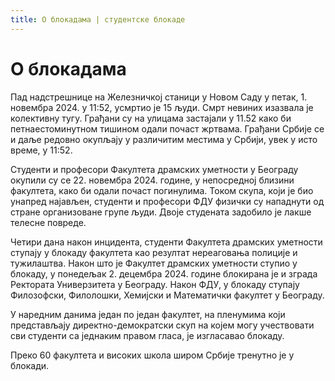 ```yaml
---
title: О блокадама | студентске блокаде
---
```

# О блокадама

Пад надстрешнице на Железничкој станици у Новом Саду у петак, 1. новембра 2024. у 11:52, усмртио је 15 људи. Смрт невиних изазвала је колективну тугу. Грађани су на улицама застајали у 11.52 како би петнаестоминутном тишином одали почаст жртвама. Грађани Србије се и даље редовно окупљају у различитим местима у Србији, увек у исто време, у 11:52.

Студенти и професори Факултета драмских уметности у Београду окупили су се 22. новембра 2024. године, у непосредној близини факултета, како би одали почаст погинулима. Током скупа, који је био унапред најављен, студенти и професори ФДУ физички су нападнути од стране организоване групе људи. Двоје студената задобило је лакше телесне повреде.

Четири дана након инцидента, студенти Факултета драмских уметности ступају у блокаду факултета као резултат нереаговања полиције и тужилаштва. Након што је Факултет драмских уметности ступио у блокаду, у понедељак 2. децембра 2024. године блокирана је и зграда Ректората Универзитета у Београду. Након ФДУ, у блокаду ступају Филозофски, Филолошки, Хемијски и Математички факултет у Београду.

У наредним данима један по један факултет, на пленумима који представљају директно-демократски скуп на којем могу учествовати сви студенти са једнаким правом гласа, је изгласавао блокаду.

Преко 60 факултета и високих школа широм Србије тренутно је у блокади.
